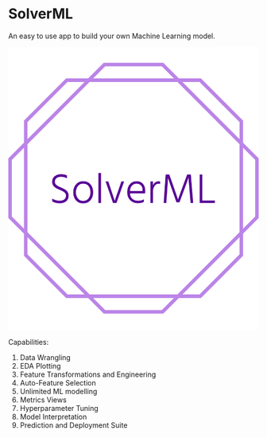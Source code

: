 # SolverML
 
An easy to use app to build your own Machine Learning model.

![image](static/favicon/solverml-high-resolution-logo-color-on-transparent-background.png)

Capabilities:
1. Data Wrangling
2. EDA Plotting
3. Feature Transformations and Engineering
4. Auto-Feature Selection
5. Unlimited ML modelling
6. Metrics Views
7. Hyperparameter Tuning
8. Model Interpretation
9. Prediction and Deployment Suite

